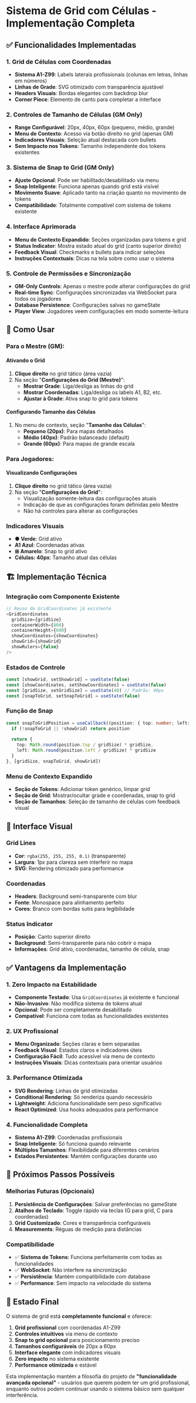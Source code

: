# Sistema de Grid com Células - Implementação Completa

## ✅ **Funcionalidades Implementadas**

### **1. Grid de Células com Coordenadas**
- **Sistema A1-Z99**: Labels laterais profissionais (colunas em letras, linhas em números)
- **Linhas de Grade**: SVG otimizado com transparência ajustável
- **Headers Visuais**: Bordas elegantes com backdrop blur
- **Corner Piece**: Elemento de canto para completar a interface

### **2. Controles de Tamanho de Células (GM Only)**
- **Range Configurável**: 20px, 40px, 60px (pequeno, médio, grande)
- **Menu de Contexto**: Acesso via botão direito no grid (apenas GM)
- **Indicadores Visuais**: Seleção atual destacada com bullets
- **Sem Impacto nos Tokens**: Tamanho independente dos tokens existentes

### **3. Sistema de Snap to Grid (GM Only)**
- **Ajuste Opcional**: Pode ser habilitado/desabilitado via menu
- **Snap Inteligente**: Funciona apenas quando grid está visível
- **Movimento Suave**: Aplicado tanto na criação quanto no movimento de tokens
- **Compatibilidade**: Totalmente compatível com sistema de tokens existente

### **4. Interface Aprimorada**
- **Menu de Contexto Expandido**: Seções organizadas para tokens e grid
- **Status Indicator**: Mostra estado atual do grid (canto superior direito)
- **Feedback Visual**: Checkmarks e bullets para indicar seleções
- **Instruções Contextuais**: Dicas na tela sobre como usar o sistema

### **5. Controle de Permissões e Sincronização**
- **GM-Only Controls**: Apenas o mestre pode alterar configurações do grid
- **Real-time Sync**: Configurações sincronizadas via WebSocket para todos os jogadores
- **Database Persistence**: Configurações salvas no gameState
- **Player View**: Jogadores veem configurações em modo somente-leitura

## 🎯 **Como Usar**

### **Para o Mestre (GM):**

#### **Ativando o Grid**
1. **Clique direito** no grid tático (área vazia)
2. Na seção "**Configurações do Grid (Mestre)**":
   - **Mostrar Grade**: Liga/desliga as linhas do grid
   - **Mostrar Coordenadas**: Liga/desliga os labels A1, B2, etc.
   - **Ajustar à Grade**: Ativa snap to grid para tokens

#### **Configurando Tamanho das Células**
1. No menu de contexto, seção "**Tamanho das Células**":
   - **Pequeno (20px)**: Para mapas detalhados
   - **Médio (40px)**: Padrão balanceado (default)
   - **Grande (60px)**: Para mapas de grande escala

### **Para Jogadores:**

#### **Visualizando Configurações**
1. **Clique direito** no grid tático (área vazia)
2. Na seção "**Configurações do Grid**":
   - Visualização somente-leitura das configurações atuais
   - Indicação de que as configurações foram definidas pelo Mestre
   - Não há controles para alterar as configurações

### **Indicadores Visuais**
- **● Verde**: Grid ativo
- **A1 Azul**: Coordenadas ativas  
- **⊞ Amarelo**: Snap to grid ativo
- **Células: 40px**: Tamanho atual das células

## 🏗️ **Implementação Técnica**

### **Integração com Componente Existente**
```typescript
// Reuso do GridCoordinates já existente
<GridCoordinates
  gridSize={gridSize}
  containerWidth={800}
  containerHeight={600}
  showCoordinates={showCoordinates}
  showGrid={showGrid}
  showRulers={false}
/>
```

### **Estados de Controle**
```typescript
const [showGrid, setShowGrid] = useState(false)
const [showCoordinates, setShowCoordinates] = useState(false)
const [gridSize, setGridSize] = useState(40) // Padrão: 40px
const [snapToGrid, setSnapToGrid] = useState(false)
```

### **Função de Snap**
```typescript
const snapToGridPosition = useCallback((position: { top: number; left: number }) => {
  if (!snapToGrid || !showGrid) return position
  
  return {
    top: Math.round(position.top / gridSize) * gridSize,
    left: Math.round(position.left / gridSize) * gridSize
  }
}, [gridSize, snapToGrid, showGrid])
```

### **Menu de Contexto Expandido**
- **Seção de Tokens**: Adicionar token genérico, limpar grid
- **Seção de Grid**: Mostrar/ocultar grade e coordenadas, snap to grid
- **Seção de Tamanhos**: Seleção de tamanho de células com feedback visual

## 🎨 **Interface Visual**

### **Grid Lines**
- **Cor**: `rgba(255, 255, 255, 0.1)` (transparente)
- **Largura**: 1px para clareza sem interferir no mapa
- **SVG**: Rendering otimizado para performance

### **Coordenadas**
- **Headers**: Background semi-transparente com blur
- **Fonte**: Monospace para alinhamento perfeito
- **Cores**: Branco com bordas sutis para legibilidade

### **Status Indicator**
- **Posição**: Canto superior direito
- **Background**: Semi-transparente para não cobrir o mapa
- **Informações**: Grid ativo, coordenadas, tamanho de célula, snap

## ✅ **Vantagens da Implementação**

### **1. Zero Impacto na Estabilidade**
- **Componente Testado**: Usa `GridCoordinates` já existente e funcional
- **Não-Invasivo**: Não modifica sistema de tokens atual
- **Opcional**: Pode ser completamente desabilitado
- **Compatível**: Funciona com todas as funcionalidades existentes

### **2. UX Profissional**
- **Menu Organizado**: Seções claras e bem separadas
- **Feedback Visual**: Estados claros e indicadores úteis
- **Configuração Fácil**: Tudo acessível via menu de contexto
- **Instruções Visuais**: Dicas contextuais para orientar usuários

### **3. Performance Otimizada**
- **SVG Rendering**: Linhas de grid otimizadas
- **Conditional Rendering**: Só renderiza quando necessário
- **Lightweight**: Adiciona funcionalidade sem peso significativo
- **React Optimized**: Usa hooks adequados para performance

### **4. Funcionalidade Completa**
- **Sistema A1-Z99**: Coordenadas profissionais
- **Snap Inteligente**: Só funciona quando relevante
- **Múltiplos Tamanhos**: Flexibilidade para diferentes cenários
- **Estados Persistentes**: Mantém configurações durante uso

## 🚀 **Próximos Passos Possíveis**

### **Melhorias Futuras (Opcionais)**
1. **Persistência de Configurações**: Salvar preferências no gameState
2. **Atalhos de Teclado**: Toggle rápido via teclas (G para grid, C para coordenadas)
3. **Grid Customizado**: Cores e transparência configuráveis
4. **Measurements**: Réguas de medição para distâncias

### **Compatibilidade**
- ✅ **Sistema de Tokens**: Funciona perfeitamente com todas as funcionalidades
- ✅ **WebSocket**: Não interfere na sincronização
- ✅ **Persistência**: Mantém compatibilidade com database
- ✅ **Performance**: Sem impacto na velocidade do sistema

## 🎯 **Estado Final**

O sistema de grid está **completamente funcional** e oferece:

1. **Grid profissional** com coordenadas A1-Z99
2. **Controles intuitivos** via menu de contexto
3. **Snap to grid opcional** para posicionamento preciso
4. **Tamanhos configuráveis** de 20px a 60px
5. **Interface elegante** com indicadores visuais
6. **Zero impacto** no sistema existente
7. **Performance otimizada** e estável

Esta implementação mantém a filosofia do projeto de **"funcionalidade avançada opcional"** - usuários que querem podem ter um grid profissional, enquanto outros podem continuar usando o sistema básico sem qualquer interferência.